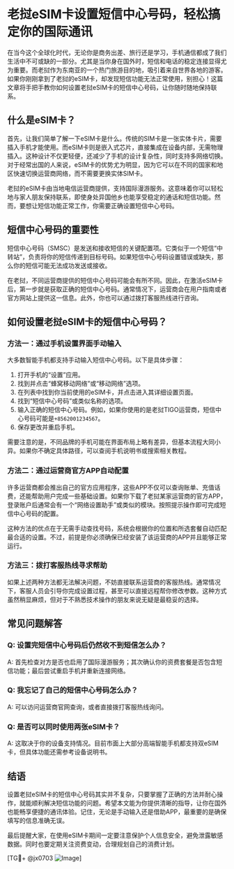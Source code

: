 # 老挝eSIM卡设置短信中心号码，轻松搞定你的国际通讯

在当今这个全球化时代，无论你是商务出差、旅行还是学习，手机通信都成了我们生活中不可或缺的一部分。尤其是当你身在国外时，短信和电话的稳定连接显得尤为重要。而老挝作为东南亚的一个热门旅游目的地，吸引着来自世界各地的游客。如果你刚刚拿到了老挝的eSIM卡，却发现短信功能无法正常使用，别担心！这篇文章将手把手教你如何设置老挝eSIM卡的短信中心号码，让你随时随地保持联系。

## 什么是eSIM卡？

首先，让我们简单了解一下eSIM卡是什么。传统的SIM卡是一张实体卡片，需要插入手机才能使用。而eSIM卡则是嵌入式芯片，直接集成在设备内部，无需物理插入。这种设计不仅更轻便，还减少了手机的设计复杂性，同时支持多网络切换。对于经常出国的人来说，eSIM卡的优势尤为明显，因为它可以在不同的国家和地区快速切换运营商网络，而不需要更换实体SIM卡。

老挝的eSIM卡由当地电信运营商提供，支持国际漫游服务。这意味着你可以轻松地与家人朋友保持联系，即使身处异国他乡也能享受稳定的通话和短信功能。然而，要想让短信功能正常工作，你需要正确设置短信中心号码。

## 短信中心号码的重要性

短信中心号码（SMSC）是发送和接收短信的关键配置项。它类似于一个短信“中转站”，负责将你的短信传递到目标号码。如果短信中心号码设置错误或缺失，那么你的短信可能无法成功发送或接收。

在老挝，不同运营商提供的短信中心号码可能会有所不同。因此，在激活eSIM卡后，第一步就是获取正确的短信中心号码。通常情况下，运营商会在用户指南或者官方网站上提供这一信息。此外，你也可以通过拨打客服热线进行咨询。

## 如何设置老挝eSIM卡的短信中心号码？

### 方法一：通过手机设置界面手动输入

大多数智能手机都支持手动输入短信中心号码。以下是具体步骤：

1. 打开手机的“设置”应用。
2. 找到并点击“蜂窝移动网络”或“移动网络”选项。
3. 在列表中找到你当前使用的eSIM卡，并点击进入其详细设置页面。
4. 找到“短信中心号码”或类似名称的选项。
5. 输入正确的短信中心号码。例如，如果你使用的是老挝TIGO运营商，短信中心号码可能是`+8562001234567`。
6. 保存更改并重启手机。

需要注意的是，不同品牌的手机可能在界面布局上略有差异，但基本流程大同小异。如果你不确定具体路径，可以查阅手机说明书或搜索相关教程。

### 方法二：通过运营商官方APP自动配置

许多运营商都会推出自己的官方应用程序，这些APP不仅可以查询账单、充值话费，还能帮助用户完成一些基础设置。如果你下载了老挝某家运营商的官方APP，登录账户后通常会有一个“网络设置助手”或类似的模块。按照提示操作即可完成短信中心号码的配置。

这种方法的优点在于无需手动查找号码，系统会根据你的位置和所选套餐自动匹配最合适的设置。不过，前提是你必须确保已经安装了该运营商的APP并且能够正常运行。

### 方法三：拨打客服热线寻求帮助

如果上述两种方法都无法解决问题，不妨直接联系运营商的客服热线。通常情况下，客服人员会引导你完成设置过程，甚至可以直接远程帮你修改参数。这种方式虽然稍显麻烦，但对于不熟悉技术操作的朋友来说无疑是最稳妥的选择。

## 常见问题解答

### Q: 设置完短信中心号码后仍然收不到短信怎么办？
A: 首先检查对方是否也启用了国际漫游服务；其次确认你的资费套餐是否包含短信功能；最后尝试重启手机并重新连接网络。

### Q: 我忘记了自己的短信中心号码怎么办？
A: 可以访问运营商官网查询，或者直接拨打客服热线询问。

### Q: 是否可以同时使用两张eSIM卡？
A: 这取决于你的设备支持情况。目前市面上大部分高端智能手机都支持双eSIM卡，但具体功能还需参考设备说明书。

## 结语

设置老挝eSIM卡的短信中心号码其实并不复杂，只要掌握了正确的方法并耐心操作，就能顺利解决短信功能的问题。希望本文能为你提供清晰的指导，让你在国外也能畅享便捷的通讯体验。记住，无论是手动输入还是借助APP，最重要的是确保填写的信息准确无误。

最后提醒大家，在使用eSIM卡期间一定要注意保护个人信息安全，避免泄露敏感数据。同时也要定期关注资费变动，合理规划自己的消费计划。

[TG💪+ @jx0703 ![Image](https://github.com/user-attachments/assets/dbca1d08-cadb-493c-b0ec-ad6f7a83f270)]